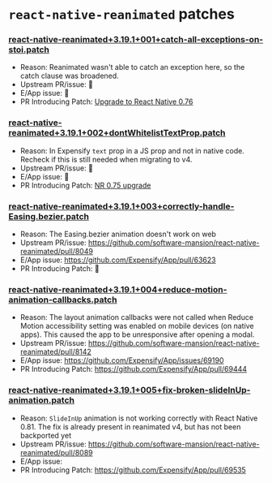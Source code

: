 
# `react-native-reanimated` patches

### [react-native-reanimated+3.19.1+001+catch-all-exceptions-on-stoi.patch](react-native-reanimated+3.19.1+001+catch-all-exceptions-on-stoi.patch)

- Reason: Reanimated wasn't able to catch an exception here, so the catch clause was broadened.
- Upstream PR/issue: 🛑
- E/App issue: 🛑
- PR Introducing Patch: [Upgrade to React Native 0.76](https://github.com/Expensify/App/pull/51475)

### [react-native-reanimated+3.19.1+002+dontWhitelistTextProp.patch](react-native-reanimated+3.19.1+002+dontWhitelistTextProp.patch)

- Reason: In Expensify `text` prop in a JS prop and not in native code. Recheck if this is still needed when migrating to v4.
- Upstream PR/issue: 🛑
- E/App issue: 🛑
- PR Introducing Patch:  [NR 0.75 upgrade](https://github.com/Expensify/App/pull/45289)

### [react-native-reanimated+3.19.1+003+correctly-handle-Easing.bezier.patch](react-native-reanimated+3.19.1+003+correctly-handle-Easing.bezier.patch)

- Reason: The Easing.bezier animation doesn't work on web
- Upstream PR/issue: https://github.com/software-mansion/react-native-reanimated/pull/8049
- E/App issue: https://github.com/Expensify/App/pull/63623
- PR Introducing Patch:  🛑

### [react-native-reanimated+3.19.1+004+reduce-motion-animation-callbacks.patch](react-native-reanimated+3.19.1+004+reduce-motion-animation-callbacks.patch)

- Reason: The layout animation callbacks were not called when Reduce Motion accessibility setting was enabled on mobile devices (on native apps). This caused the app to be unresponsive after opening a modal.
- Upstream PR/issue: https://github.com/software-mansion/react-native-reanimated/pull/8142
- E/App issue: https://github.com/Expensify/App/issues/69190
- PR Introducing Patch: https://github.com/Expensify/App/pull/69444

### [react-native-reanimated+3.19.1+005+fix-broken-slideInUp-animation.patch](react-native-reanimated+3.19.1+005+fix-broken-slideInUp-animation.patch)

- Reason: `SlideInUp` animation is not working correctly with React Native 0.81. The fix is already present in reanimated v4, but has not been backported yet
- Upstream PR/issue: https://github.com/software-mansion/react-native-reanimated/pull/8089
- E/App issue:
- PR Introducing Patch: https://github.com/Expensify/App/pull/69535
